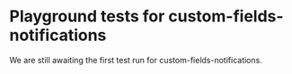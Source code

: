 # Playground tests for custom-fields-notifications
We are still awaiting the first test run for custom-fields-notifications.
